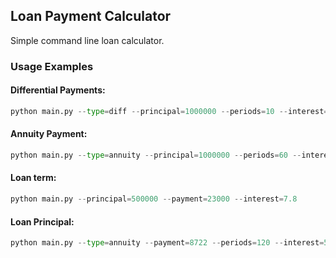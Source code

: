 ## Loan Payment Calculator

Simple command line loan calculator. 

### Usage Examples
#### Differential Payments:
```python
python main.py --type=diff --principal=1000000 --periods=10 --interest=10
```

#### Annuity Payment:
```python
python main.py --type=annuity --principal=1000000 --periods=60 --interest=10
```

#### Loan term:
```python
python main.py --principal=500000 --payment=23000 --interest=7.8
```

#### Loan Principal:
```python
python main.py --type=annuity --payment=8722 --periods=120 --interest=5.6
```
